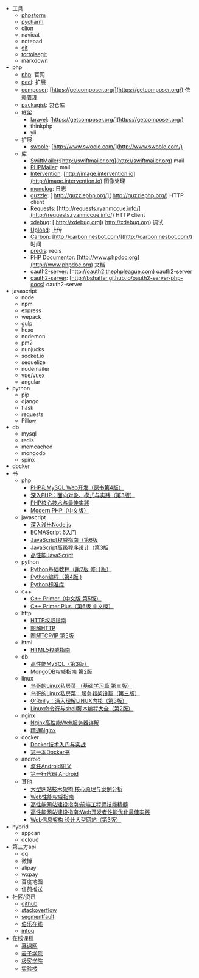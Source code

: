 
*   工具
    *   [phpstorm](https://www.jetbrains.com/phpstorm/)
    *   [pycharm](https://www.jetbrains.com/pycharm/)
    *   [clion](https://www.jetbrains.com/clion/)
    *   navicat
    *   notepad
    *   [git](https://git-scm.com/)
    *   [tortoisegit](https://tortoisegit.org/)
    *   markdown
*   php
    *   [php](https://www.php.net/): 官网
    *   [pecl](https://pecl.php.net/): 扩展
    *   [composer](http://docs.phpcomposer.com/): [https://getcomposer.org/](https://getcomposer.org/) 依赖管理
    *   [packagist](https://packagist.org/): 包仓库
    *   框架
        *   [laravel](http://docs.phpcomposer.com/): [https://getcomposer.org/](https://getcomposer.org/)
        *   thinkphp
        *   yii
    *   扩展    
        *   [swoole](https://github.com/swoole/swoole-src): [http://www.swoole.com/](http://www.swoole.com/)
    *   库
        *   [SwiftMailer](https://github.com/swiftmailer/swiftmailer):[http://swiftmailer.org](http://swiftmailer.org) mail
        *   [PHPMailer](https://github.com/PHPMailer/PHPMailer): mail
        *   [Intervention](https://github.com/Intervention/image): [http://image.intervention.io](http://image.intervention.io) 图像处理
        *   [monolog](https://github.com/Seldaek/monolog):  日志
        *   [guzzle](https://github.com/guzzle/guzzle): [ http://guzzlephp.org/]( http://guzzlephp.org/) HTTP client
        *   [Requests](https://github.com/rmccue/Requests): [http://requests.ryanmccue.info/](http://requests.ryanmccue.info/) HTTP client
        *   [xdebug](https://github.com/xdebug/xdebug): [ http://xdebug.org](  http://xdebug.org) 调试
        *   [Upload](https://github.com/brandonsavage/Upload): 上传
        *   [Carbon](https://github.com/briannesbitt/Carbon): [http://carbon.nesbot.com/](http://carbon.nesbot.com/) 时间
        *   [predis](https://github.com/nrk/predis):    redis
        *   [PHP Documentor](https://github.com/phpDocumentor/phpDocumentor2): [http://www.phpdoc.org](http://www.phpdoc.org) 文档
        *   [oauth2-server](https://github.com/thephpleague/oauth2-server): [http://oauth2.thephpleague.com) oauth2-server
        *   [oauth2-server](https://github.com/bshaffer/oauth2-server-php): [http://bshaffer.github.io/oauth2-server-php-docs) oauth2-server
*   javascript
    * node
    * npm
    * express
    * wepack
    * gulp
    * hexo
    * nodemon
    * pm2
    * nunjucks
    * socket.io
    * sequelize
    * nodemailer
    * vue/vuex
    * angular
*   python 
    * pip
    * django
    * flask
    * requests
    * Pillow
*   db
    * mysql
    * redis
    * memcached
    * mongodb
    * spinx
*   docker
*   书
    * php
        * [PHP和MySQL Web开发（原书第4版）](http://item.jd.com/10059047.html)
        * [深入PHP：面向对象、模式与实践（第3版）](http://item.jd.com/10794350.html)
        * [PHP核心技术与最佳实践](http://item.jd.com/11123177.html)
        * [Modern PHP（中文版）](http://item.jd.com/11786541.html)
    * javascript
        * [深入浅出Node.js](http://item.jd.com/11355978.html)
        * [ECMAScript 6入门](http://item.jd.com/11526272.html)
        * [JavaScript权威指南（第6版](http://item.jd.com/10974436.html)
        * [JavaScript高级程序设计（第3版](http://item.jd.com/10951037.html)
        * [高性能JavaScript](http://item.jd.com/11755693.html)
    * python
        * [Python基础教程（第2版 修订版）](http://item.jd.com/11461683.html)
        * [Python编程（第4版 )](http://item.jd.com/11598704.html)
        * [Python标准库 ](http://item.jd.com/11020898.html)
    * c++
        * [C++ Primer（中文版 第5版）](http://item.jd.com/11306138.html)
        * [C++ Primer Plus（第6版 中文版）](http://item.jd.com/11017238.html)
    * http
        * [HTTP权威指南](http://item.jd.com/11056556.html)
        * [图解HTTP](http://item.jd.com/11449491.html)
        * [图解TCP/IP 第5版](http://item.jd.com/11253710.html)
    * html
        * [HTML5权威指南](http://item.jd.com/11380424.html)
    * db
        * [高性能MySQL（第3版）](http://item.jd.com/11220393.html)
        * [MongoDB权威指南 第2版](http://item.jd.com/11384782.html)
    * linux
        * [鸟哥的Linux私房菜 （基础学习篇 第三版）](http://item.jd.com/10064429.html)
        * [鸟哥的Linux私房菜：服务器架设篇（第三版）](http://item.jd.com/11018248.html)
        * [O'Reilly：深入理解LINUX内核（第3版）](http://item.jd.com/10100237.html)
        * [Linux命令行与shell脚本编程大全（第2版）](http://item.jd.com/11075150.html)
    * nginx
        * [Nginx高性能Web服务器详解](http://item.jd.com/11344355.html)
        * [精通Nginx](http://item.jd.com/11657084.html)
    * docker
        * [Docker技术入门与实战](http://item.jd.com/11598400.html)
        * [第一本Docker书](http://item.jd.com/11600997.html)
    * android
        * [疯狂Android讲义](http://item.jd.com/11197336.html)
        * [第一行代码 Android](http://item.jd.com/11504254.html)    
    * 其他
        * [大型网站技术架构 核心原理与案例分析](http://item.jd.com/11322972.html)
        * [Web性能权威指南](http://item.jd.com/11444582.html)
        * [高性能网站建设指南:前端工程师技能精髓](http://item.jd.com/1741242953.html)
        * [高性能网站建设指南:Web开发者性能优化最佳实践](http://item.jd.com/11691824.html)
        * [Web信息架构 设计大型网站（第3版）](http://item.jd.com/11345157.html)
*   hybrid
    * appcan
    * dcloud
*   第三方api
    * qq
    * 微博
    * alipay
    * wxpay
    * 百度地图 
    * 信鸽推送
*   社区/资讯
    *   [github](http://www.github.com)
    *   [stackoverflow](http://www.stackoverflow.com)
    *   [segmentfault](http://www.segmentfault.com)
    *   [伯乐在线](http://www.jobbole.com)
    *   [infoq](http://www.infoq.com/cn/)
*   在线课程
    *   [慕课网](http://www.imooc.com)
    *   [麦子学院](http://www.maiziedu.com)
    *   [极客学院](http://www.jikexueyuan.com)
    *   [实验楼](http://www.shiyanlou.com)
